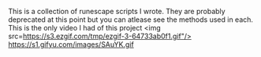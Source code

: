 This is a collection of runescape scripts I wrote. They are probably deprecated at this point but you can atlease see the methods used in each.
This is the only video I had of this project
<img src=https://s3.ezgif.com/tmp/ezgif-3-64733ab0f1.gif"/>
https://s1.gifyu.com/images/SAuYK.gif
